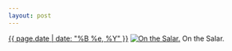 ```yaml
---
layout: post
---
```


<p>
  <time><a href="/163">{{ page.date | date: "%B %e, %Y" }}</a></time>
  <a href="/163"><img src="{{ site.assets_url }}/163-640.jpg" srcset="{{ site.assets_url }}/163-1280.jpg 1280w, {{ site.assets_url }}/163-960.jpg 960w, {{ site.assets_url }}/163-640.jpg 640w, {{ site.assets_url }}/163-320.jpg 320w" sizes="(min-width: 700px) 50vw, calc(100vw - 2rem)" alt="On the Salar." /></a>
  <span>On the Salar.</span>
</p>
